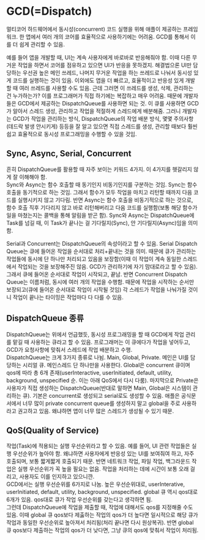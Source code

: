 # GCD(=Dispatch)

멀티코어 하드웨어에서 동시성(concurrent) 코드 실행을 위해 애플이 제공하는 프레임워크. 한 앱에서 여러 개의 코어를 효율적으로 사용하기에는 어려움. GCD를 통해서 이를 더 쉽게 관리할 수 있음.  
  
예를 들어 앱을 개발할 때, UI는 계속 사용자에게 바로바로 반응해줘야 함. 이때 다른 무거운 작업을 하면서 코어를 점유하고 있으면 UI가 반응을 못하겠지. 해결법으론 UI만 담당하는 우선권 높은 메인 쓰레드, 나머지 무거운 작업을 하는 쓰레드로 나눠서 동시성 있게 코드를 실행하는 것이 있음. 이외에도 앱을 더 빠르고, 효율적이고 반응성 있게 개발할 때 여러 쓰레드를 사용할 수도 있음. 근데 그러면 이 쓰레드를 생성, 삭제, 관리하는 건 누가하는가? 이를 프로그래머가 직접 하기에는 복잡하고 매우 어려움. 때문에 개발자들은 GCD에서 제공하는 DispatchQueue를 사용하면 되는 것. 이 큐를 사용하면 GCD가 알아서 스레드 생성, 관리하고 작업을 적절하게 스레드에게 배분해줌. 그러니 개발자는 GCD가 작업을 관리하는 방식, DispatchQueue의 작업 배분 방식, 몇몇 주의사항(데드락 발생 안시키게) 등등을 잘 알고 있으면 직접 스레드를 생성, 관리할 때보다 훨씬 쉽고 효율적으로 동시성 프로그래밍을 수행할 수 있을 것임.  

## Sync, Async, Serial, Concurrent  
흔히 DispatchQueue를 활용할 때 자주 보이는 키워드 4가지. 이 4가지를 헷갈리지 않게 잘 이해해야 함.  
Sync와 Async는 함수 호출할 때 동기인지 비동기인지를 구분하는 것임. Sync는 함수 호출을 동기적으로 하는 것임. 그래서 함수가 모두 작업을 마치고 리턴할 때까지 다음 코드를 실행시키지 않고 기다림. 반면 Async는 함수 호출을 비동기적으로 하는 것으로, 함수 호출 직후 기다리지 않고 바로 리턴해버리고 다음 코드를 실행함(보통 해당 함수가 일을 마쳤는지는 콜백을 통해 알림을 받곤 함). Sync와 Async는 DispatchQueue에 Task를 넘길 때, 이 Task가 끝나는 걸 기다릴지(Sync), 안 기다릴지(Async)임을 의미함.  

Serial과 Concurrent는 DispatchQueue의 속성이라고 할 수 있음. Serial Dispatch Queue는 큐에 들어온 작업을 순서대로 처리+끝내는 것을 의미. 때문에 큐가 관리하는 작업들에 동시에 단 하나만 처리되고 있음을 보장함(이때 이 작업이 계속 동일한 스레드에서 작업되는 것을 보장해주진 않음. GCD가 관리하기에 자기 맘대로라고 할 수 있음). 그래서 큐에 들어온 순서대로 작업이 시작되고, 끝남. 반면 Concurrent Dispatch Queue는 이름처럼, 동시에 여러 개의 작업을 수행함. 때문에 작업을 시작하는 순서만 보장되고(큐에 들어온 순서대로 작업이 시작될 것임) 각 스레드가 작업을 나눠가질 것이니 작업이 끝나는 타이밍은 작업마다 다 다를 수 있음.  

## DispatchQueue 종류    
DispatchQueue는 위에서 언급했듯, 동시성 프로그래밍을 할 때 GCD에게 작업 관리를 맡길 때 사용하는 큐라고 할 수 있음. 프로그래머는 이 큐에다가 작업을 넣어두고, GCD가 요청사항에 맞춰서 스레드에 작업 배분하고 수행.   
DispatchQueue는 크게 3가지 종류로 나뉨. Main, Global, Private. 메인은 UI를 담당하는 시리얼 큐. 메인스레드 단 하나만을 사용한다. Global은 concurrent 큐이며 qos에 따라 총 6개 존재(userInteractive, userInitiated, default, utility, background, unspecified 순. 이는 아래 QoS에서 다시 다룸). 마지막으로 Private은 사용자가 직접 생성하는 DispatchQueue(반대로 말하면 Main, Global은 시스템이 관리하는 큐). 기본은 concurrent로 생성되고 serial로도 생성할 수 있음. 애플은 공식문서에서 너무 많이 private concurrent queue를 생성하지 말고 global을 주로 사용하라고 권고하고 있음. 왜냐하면 앱이 너무 많은 스레드가 생성될 수 있기 때문.  


## QoS(Quality of Service)   
작업(Task)에 적용되는 실행 우선순위라고 할 수 있음. 예를 들어, UI 관련 작업들은 실행 우선순위가 높아야 함. 왜냐하면 사용자에게 반응성 있는 UI를 보여줘여 하고, 자주 호출되며, 보통 짧게짧게 호출되기 때문. 반면 네트워크 작업, 파일 작업, 백그라운드 작업은 실행 우선순위가 꼭 높을 필요는 없음. 작업을 처리하는 데에 시간이 보통 오래 걸리고, 사용자도 이를 인지하고 있으니깐.  
GCD에서는 실행 우선순위를 6가지로 나눔. 높은 우선순위대로, userInterative, userInitiated, default, utility, background, unspecified. global 큐 역시 qos대로 6개가 있음. qos대로 큐가 작업 우선순위를 갖는다고 생각하면 됨.   
그런데 DispatchQueue에 작업을 제출할 때, 작업에 대해서도 qos를 지정해줄 수도 있음. 이때 global 큐 qos보다 제춣하는 작업의 qos가 더 높다면 일시적으로 해당 큐가 작업과 동일한 우선순위로 높아져서 처리됨(처리 끝나면 다시 원상복귀). 반면 global 큐 qos보다 제출하는 작업의 qos가 더 낮다면, 그냥 큐의 qos에 맞춰서 작업이 처리됨.       

 
